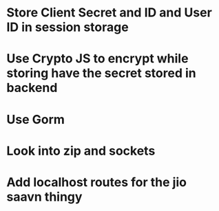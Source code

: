 # Store Client Secret and ID and User ID in session storage

# Use Crypto JS to encrypt while storing have the secret stored in backend

# Use Gorm

# Look into zip and sockets

# Add localhost routes for the jio saavn thingy

